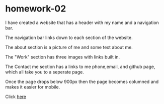 # homework-02

I have created a website that has a header with my name and a navigation bar.

The navigation bar links down to each section of the website.

The about section is a picture of me and some text about me.

The "Work" section has three images with links built in.

The Contact me section has a links to me phone,email, and github page, which all take you to a seperate page.

Once the page drops below 900px then the page becomes columned and makes it easier for mobile.

Click [here]()